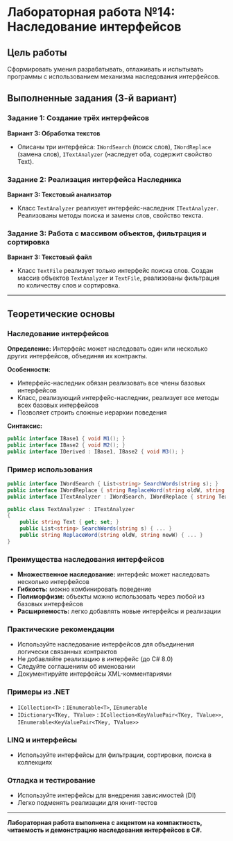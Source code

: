 # Лабораторная работа №14: Наследование интерфейсов

## Цель работы
Сформировать умения разрабатывать, отлаживать и испытывать программы с использованием механизма наследования интерфейсов.

## Выполненные задания (3-й вариант)

### Задание 1: Создание трёх интерфейсов
**Вариант 3: Обработка текстов**
- Описаны три интерфейса: `IWordSearch` (поиск слов), `IWordReplace` (замена слов), `ITextAnalyzer` (наследует оба, содержит свойство Text).

### Задание 2: Реализация интерфейса Наследника
**Вариант 3: Текстовый анализатор**
- Класс `TextAnalyzer` реализует интерфейс-наследник `ITextAnalyzer`. Реализованы методы поиска и замены слов, свойство текста.

### Задание 3: Работа с массивом объектов, фильтрация и сортировка
**Вариант 3: Текстовый файл**
- Класс `TextFile` реализует только интерфейс поиска слов. Создан массив объектов `TextAnalyzer` и `TextFile`, реализованы фильтрация по количеству слов и сортировка.

---

## Теоретические основы

### Наследование интерфейсов

**Определение:** Интерфейс может наследовать один или несколько других интерфейсов, объединяя их контракты.

**Особенности:**
- Интерфейс-наследник обязан реализовать все члены базовых интерфейсов
- Класс, реализующий интерфейс-наследник, реализует все методы всех базовых интерфейсов
- Позволяет строить сложные иерархии поведения

**Синтаксис:**
```csharp
public interface IBase1 { void M1(); }
public interface IBase2 { void M2(); }
public interface IDerived : IBase1, IBase2 { void M3(); }
```

### Пример использования
```csharp
public interface IWordSearch { List<string> SearchWords(string s); }
public interface IWordReplace { string ReplaceWord(string oldW, string newW); }
public interface ITextAnalyzer : IWordSearch, IWordReplace { string Text { get; set; } }

public class TextAnalyzer : ITextAnalyzer
{
    public string Text { get; set; }
    public List<string> SearchWords(string s) { ... }
    public string ReplaceWord(string oldW, string newW) { ... }
}
```

### Преимущества наследования интерфейсов
- **Множественное наследование:** интерфейс может наследовать несколько интерфейсов
- **Гибкость:** можно комбинировать поведение
- **Полиморфизм:** объекты можно использовать через любой из базовых интерфейсов
- **Расширяемость:** легко добавлять новые интерфейсы и реализации

### Практические рекомендации
- Используйте наследование интерфейсов для объединения логически связанных контрактов
- Не добавляйте реализацию в интерфейс (до C# 8.0)
- Следуйте соглашениям об именовании
- Документируйте интерфейсы XML-комментариями

### Примеры из .NET
- `ICollection<T>` : `IEnumerable<T>`, `IEnumerable`
- `IDictionary<TKey, TValue>` : `ICollection<KeyValuePair<TKey, TValue>>`, `IEnumerable<KeyValuePair<TKey, TValue>>`

### LINQ и интерфейсы
- Используйте интерфейсы для фильтрации, сортировки, поиска в коллекциях

### Отладка и тестирование
- Используйте интерфейсы для внедрения зависимостей (DI)
- Легко подменять реализации для юнит-тестов

---

**Лабораторная работа выполнена с акцентом на компактность, читаемость и демонстрацию наследования интерфейсов в C#.** 